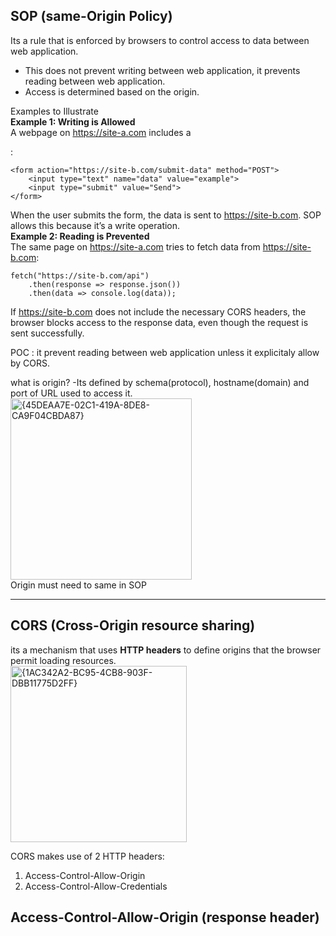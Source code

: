 ## SOP (same-Origin Policy) 

Its a rule that is enforced by browsers to control access to data between web application.

* This does not prevent writing between web application, it prevents reading between web application.
* Access is determined based on the origin.

Examples to Illustrate <br>
**Example 1: Writing is Allowed** <br>
A webpage on https://site-a.com includes a <form>: <br>
```
<form action="https://site-b.com/submit-data" method="POST">
    <input type="text" name="data" value="example">
    <input type="submit" value="Send">
</form>
```
When the user submits the form, the data is sent to https://site-b.com. SOP allows this because it’s a write operation. <br>
**Example 2: Reading is Prevented** <br>
The same page on https://site-a.com tries to fetch data from https://site-b.com: <br>
```
fetch("https://site-b.com/api")
    .then(response => response.json())
    .then(data => console.log(data));
```
If https://site-b.com does not include the necessary CORS headers, the browser blocks access to the response data, even though the request is sent successfully.
<br>

POC : it prevent reading between web application unless it explicitaly allow by CORS.

what is origin?
-Its defined by schema(protocol), hostname(domain) and port of URL used to access it. <br>
<img width="290" alt="{45DEAA7E-02C1-419A-8DE8-CA9F04CBDA87}" src="https://github.com/user-attachments/assets/02680c5d-bf4c-4956-b9b8-9e1ad534e1b0">
<br>
Origin must  need to same in SOP 


---

## CORS (Cross-Origin resource sharing)
its a mechanism that uses **HTTP headers** to define origins that the browser permit loading resources.
<br> <img width="282" alt="{1AC342A2-BC95-4CB8-903F-DBB11775D2FF}" src="https://github.com/user-attachments/assets/4172380c-3db6-4ddd-acbd-e85f97c960df">
<br>

CORS makes use of 2 HTTP headers:
1) Access-Control-Allow-Origin
2) Access-Control-Allow-Credentials


## Access-Control-Allow-Origin (response header)
<br>
<br>









